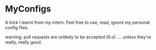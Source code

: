 # MyConfigs
A trick I learnt from my intern. Feel free to use, read, ignore my personal config files. 

warning: pull requests are unlikely to be accepted (0.o)
         .... unless they're really, really good.
